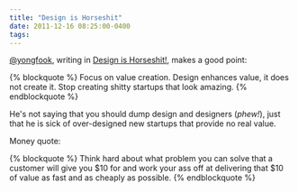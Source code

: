 ```yaml
---
title: "Design is Horseshit"
date: 2011-12-16 08:25:00-0400
tags: 
---
```


[@yongfook](https://twitter.com/#!/yongfook), writing in [Design is Horseshit!](http://yongfook.com/post/14295124427/design-is-horseshit), makes a good point:

{% blockquote %}
Focus on value creation. Design enhances value, it does not create it. Stop creating shitty startups that look amazing.
{% endblockquote %}

He's not saying that you should dump design and designers (*phew!*), just that he is sick of over-designed new startups that provide no real value.

Money quote:

{% blockquote %}
Think hard about what problem you can solve that a customer will give you $10 for and work your ass off at delivering that $10 of value as fast and as cheaply as possible.
{% endblockquote %}
